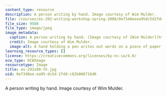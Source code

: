 ```yaml
---
content_type: resource
description: A person writing by hand. Image courtesy of Wim Mulder.
file: /courses/es-292-writing-workshop-spring-2008/0ef348eeea95dc5d2fddc82b066716d6_es-292s08-th.jpg
file_size: 9588
file_type: image/jpeg
image_metadata:
  caption: A person writing by hand. (Image courtesy of [Wim Mulder](http://www.flickr.com/photos/wimmulder/15653748/).)
  credit: Image courtesy of Wim Mulder.
  image-alt: A hand holding a pen writes out words on a piece of paper.
learning_resource_types: []
license: https://creativecommons.org/licenses/by-nc-sa/4.0/
ocw_type: OCWImage
resourcetype: Image
title: es-292s08-th.jpg
uid: 0ef348ee-ea95-dc5d-2fdd-c82b066716d6
---
```

A person writing by hand. Image courtesy of Wim Mulder.